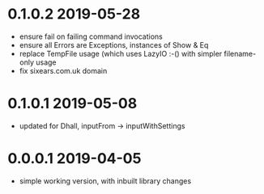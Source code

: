 0.1.0.2 2019-05-28
==================
- ensure fail on failing command invocations
- ensure all Errors are Exceptions, instances of Show & Eq
- replace TempFile usage (which uses LazyIO :-() with simpler filename-only usage
- fix sixears.com.uk domain

0.1.0.1 2019-05-08
==================
- updated for Dhall, inputFrom → inputWithSettings

0.0.0.1 2019-04-05
==================
- simple working version, with inbuilt library changes
